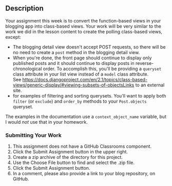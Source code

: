 ## Description
Your assignment this week is to convert the function-based views in your blogging app into class-based views. Your work will be very similar to the work we did in the lesson content to create the polling class-based views, except:

- The blogging detail view doesn't accept POST requests, so there will be no need to create a `post` method in the blogging detail view.
- When you're done, the front page should continue to display only published posts and it should continue to display posts in reverse-chronological order. 
To accomplish this, you'll be providing a `queryset` class attribute in your list view instead of a `model` class attribute. \
See https://docs.djangoproject.com/en/2.1/topics/class-based-views/generic-display/#viewing-subsets-of-objectsLinks to an external site. 
- for examples of filtering and sorting querysets. You'll want to apply both `filter` (or `exclude`) and `order_by` methods to your `Post.objects` queryset.

The examples in the documentation use a `context_object_name` variable, but I would _not_ use that in your homework.

### Submitting Your Work 
1. This assignment does not have a GitHub Classrooms component.
1. Click the Submit Assignment button in the upper right.
1. Create a zip archive of the directory for this project.
1. Use the Choose File button to find and select the .zip file.
1. Click the Submit Assignment button.
1. In a comment, please also provide a link to your blog repository, on GitHub.